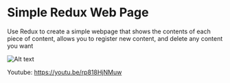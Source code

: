 # Simple Redux Web Page

Use Redux to create a simple webpage that shows the contents of each piece of content, allows you to register new content, and delete any content you want

![Alt text](<Screenshot 2023-11-27 at 2.51.31 PM.png>)

Youtube: https://youtu.be/rp818HjNMuw
